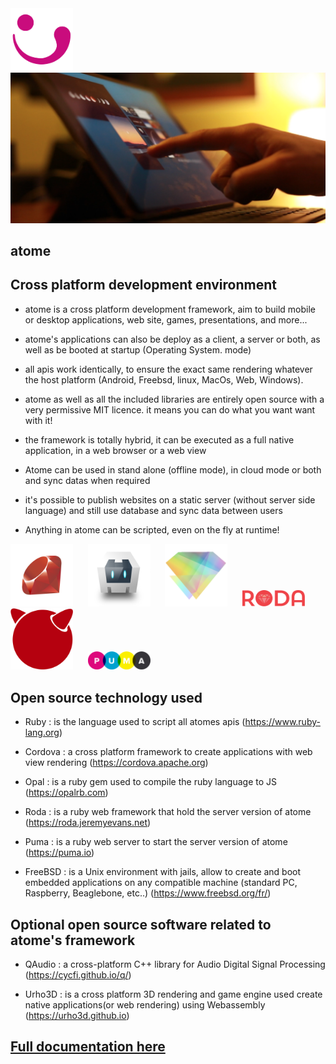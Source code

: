 <img src="https://github.com/atomecorp/atome/raw/master/www/public/medias/images/atome.svg" width="100" />


<img src="https://github.com/atomecorp/atome/raw/master/documentation/images/3.png" width="666" />

atome
-


Cross platform development environment
-
- atome is a cross platform development framework, aim to build mobile or desktop applications, web site, games, presentations, and more...

- atome's applications can also be deploy as a client, a server or both, as well as be booted at startup (Operating System. mode)
  
- all apis work identically, to ensure the exact same rendering whatever the host platform (Android, Freebsd, linux, MacOs, Web, Windows).

- atome as well as all the included libraries are entirely open source with a very permissive MIT licence. it means you can do what you want want with it!

- the framework is totally hybrid, it can be executed as a full native application, in a web browser or a web view

- Atome can be used in stand alone (offline mode), in cloud mode or both and sync datas when required

- it's possible to publish websites on a static server (without server side language) and still use database and sync data between users

- Anything in atome can be scripted, even on the fly at runtime!



<img src="https://github.com/atomecorp/atome/raw/master/documentation/images/logos/ruby.png" width="100" />&nbsp;&nbsp;&nbsp;&nbsp;&nbsp;
<img src="https://github.com/atomecorp/atome/raw/master/documentation/images/logos/cordova.png" width="100" />&nbsp;&nbsp;&nbsp;&nbsp;&nbsp;
<img src="https://github.com/atomecorp/atome/raw/master/documentation/images/logos/opal.png" width="100" />&nbsp;&nbsp;&nbsp;&nbsp;&nbsp;
<img src="https://github.com/atomecorp/atome/raw/master/documentation/images/logos/roda.svg" width="100" />&nbsp;&nbsp;&nbsp;&nbsp;&nbsp;
<img src="https://github.com/atomecorp/atome/raw/master/documentation/images/logos/freebsd.png" width="100" />&nbsp;&nbsp;&nbsp;&nbsp;&nbsp;
<img src="https://github.com/atomecorp/atome/raw/master/documentation/images/logos/puma.png" width="100" />&nbsp;&nbsp;&nbsp;&nbsp;&nbsp;

Open source technology used
-

- Ruby : is the language used to script all atomes apis (https://www.ruby-lang.org)
  
[comment]: <> (<img src="https://github.com/atomecorp/atome/raw/master/documentation/images/logos/ruby.png" width="100" />)

- Cordova : a cross platform framework to create applications with web view rendering (https://cordova.apache.org)

[comment]: <> (<img src="https://github.com/atomecorp/atome/raw/master/documentation/images/logos/cordova.png" width="100" />)

- Opal : is a ruby gem used to compile the ruby language to JS (https://opalrb.com)

[comment]: <> (<img src="https://github.com/atomecorp/atome/raw/master/documentation/images/logos/opal.png" width="100" />)

- Roda : is a ruby web framework that hold the server version of atome (https://roda.jeremyevans.net)

[comment]: <> (<img src="https://github.com/atomecorp/atome/raw/master/documentation/images/logos/roda.svg" width="100" />)

- Puma : is a ruby web server to start the server version of atome (https://puma.io)

[comment]: <> (<img src="https://github.com/atomecorp/atome/raw/master/documentation/images/logos/puma.png" width="100" />)

- FreeBSD : is a Unix environment with jails, allow to create and boot embedded applications on any compatible machine (standard PC, Raspberry, Beaglebone, etc..) (https://www.freebsd.org/fr/)

[comment]: <> (<img src="https://github.com/atomecorp/atome/raw/master/documentation/images/logos/freebsd.png" width="100" />)



Optional open source software related to atome's framework
-
- QAudio : a cross-platform C++ library for Audio Digital Signal Processing (https://cycfi.github.io/q/)

- Urho3D : is a cross platform 3D rendering and game engine used create native applications(or web rendering) using Webassembly (https://urho3d.github.io)

[Full documentation here](./documentation/atome.md)
-